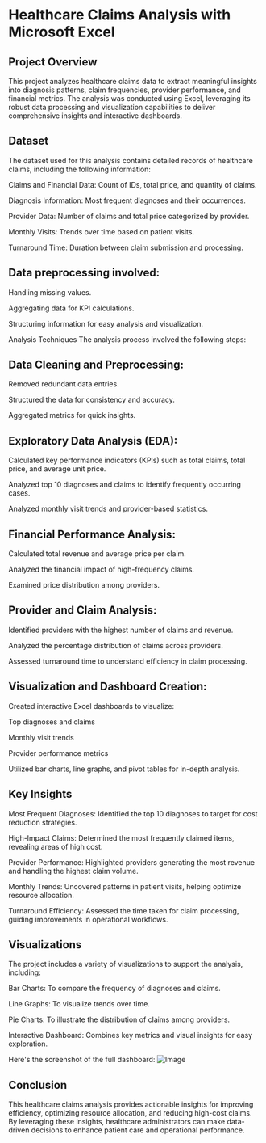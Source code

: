 # Healthcare Claims Analysis with Microsoft Excel

## Project Overview
This project analyzes healthcare claims data to extract meaningful insights into diagnosis patterns, claim frequencies, provider performance, and financial metrics. The analysis was conducted using Excel, leveraging its robust data processing and visualization capabilities to deliver comprehensive insights and interactive dashboards.

## Dataset
The dataset used for this analysis contains detailed records of healthcare claims, including the following information:

Claims and Financial Data: Count of IDs, total price, and quantity of claims.

Diagnosis Information: Most frequent diagnoses and their occurrences.

Provider Data: Number of claims and total price categorized by provider.

Monthly Visits: Trends over time based on patient visits.

Turnaround Time: Duration between claim submission and processing.

## Data preprocessing involved:

Handling missing values.

Aggregating data for KPI calculations.

Structuring information for easy analysis and visualization.

Analysis Techniques
The analysis process involved the following steps:

## Data Cleaning and Preprocessing:
Removed redundant data entries.

Structured the data for consistency and accuracy.

Aggregated metrics for quick insights.

## Exploratory Data Analysis (EDA):
Calculated key performance indicators (KPIs) such as total claims, total price, and average unit price.

Analyzed top 10 diagnoses and claims to identify frequently occurring cases.

Analyzed monthly visit trends and provider-based statistics.

## Financial Performance Analysis:
Calculated total revenue and average price per claim.

Analyzed the financial impact of high-frequency claims.

Examined price distribution among providers.

## Provider and Claim Analysis:
Identified providers with the highest number of claims and revenue.

Analyzed the percentage distribution of claims across providers.

Assessed turnaround time to understand efficiency in claim processing.

## Visualization and Dashboard Creation:
Created interactive Excel dashboards to visualize:

Top diagnoses and claims

Monthly visit trends

Provider performance metrics

Utilized bar charts, line graphs, and pivot tables for in-depth analysis.

## Key Insights
Most Frequent Diagnoses: Identified the top 10 diagnoses to target for cost reduction strategies.

High-Impact Claims: Determined the most frequently claimed items, revealing areas of high cost.

Provider Performance: Highlighted providers generating the most revenue and handling the highest claim volume.

Monthly Trends: Uncovered patterns in patient visits, helping optimize resource allocation.

Turnaround Efficiency: Assessed the time taken for claim processing, guiding improvements in operational workflows.

## Visualizations
The project includes a variety of visualizations to support the analysis, including:

Bar Charts: To compare the frequency of diagnoses and claims.

Line Graphs: To visualize trends over time.

Pie Charts: To illustrate the distribution of claims among providers.

Interactive Dashboard: Combines key metrics and visual insights for easy exploration.

Here's the screenshot of the full dashboard:
![Image](https://github.com/user-attachments/assets/d86a5c9b-2f06-4042-8cc0-fb295e74820a)

## Conclusion
This healthcare claims analysis provides actionable insights for improving efficiency, optimizing resource allocation, and reducing high-cost claims. By leveraging these insights, healthcare administrators can make data-driven decisions to enhance patient care and operational performance.
